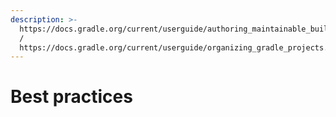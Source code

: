 ```yaml
---
description: >-
  https://docs.gradle.org/current/userguide/authoring_maintainable_build_scripts.html#authoring_maintainable_build_scripts
  /
  https://docs.gradle.org/current/userguide/organizing_gradle_projects.html#org
---
```


# Best practices


